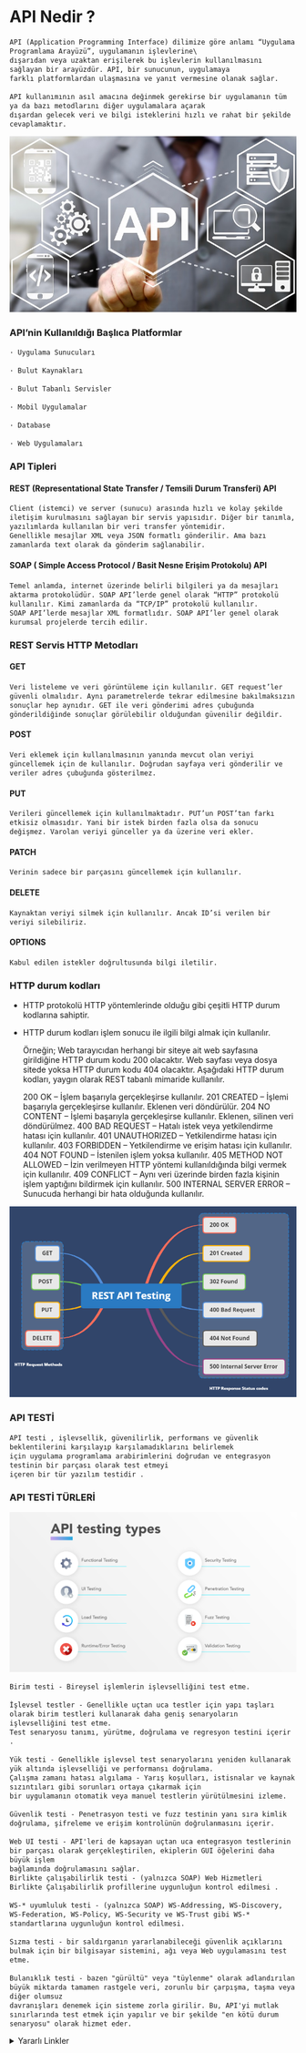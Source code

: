 
# API Nedir ?

    API (Application Programming Interface) dilimize göre anlamı “Uygulama Programlama Arayüzü”, uygulamanın işlevlerine\
    dışarıdan veya uzaktan erişilerek bu işlevlerin kullanılmasını sağlayan bir arayüzdür. API, bir sunucunun, uygulamaya
    farklı platformlardan ulaşmasına ve yanıt vermesine olanak sağlar.
    
    API kullanımının asıl amacına değinmek gerekirse bir uygulamanın tüm ya da bazı metodlarını diğer uygulamalara açarak
    dışardan gelecek veri ve bilgi isteklerini hızlı ve rahat bir şekilde cevaplamaktır.

<div align="center">
    <img src="apimage/apimage.jpg">
</div>

### API’nin Kullanıldığı Başlıca Platformlar

    · Uygulama Sunucuları
    
    · Bulut Kaynakları
    
    · Bulut Tabanlı Servisler
    
    · Mobil Uygulamalar
    
    · Database
    
    · Web Uygulamaları

### API Tipleri

#### REST (Representational State Transfer / Temsili Durum Transferi) API

    Client (istemci) ve server (sunucu) arasında hızlı ve kolay şekilde iletişim kurulmasını sağlayan bir servis yapısıdır. Diğer bir tanımla, yazılımlarda kullanılan bir veri transfer yöntemidir.
    Genellikle mesajlar XML veya JSON formatlı gönderilir. Ama bazı zamanlarda text olarak da gönderim sağlanabilir.

#### SOAP ( Simple Access Protocol / Basit Nesne Erişim Protokolu) API

    Temel anlamda, internet üzerinde belirli bilgileri ya da mesajları aktarma protokolüdür. SOAP API’lerde genel olarak “HTTP” protokolü kullanılır. Kimi zamanlarda da “TCP/IP” protokolü kullanılır.
    SOAP API’lerde mesajlar XML formatlıdır. SOAP API’ler genel olarak kurumsal projelerde tercih edilir.


### REST Servis HTTP Metodları

#### GET

    Veri listeleme ve veri görüntüleme için kullanılır. GET request’ler güvenli olmalıdır. Aynı parametrelerde tekrar edilmesine bakılmaksızın sonuçlar hep aynıdır. GET ile veri gönderimi adres çubuğunda gönderildiğinde sonuçlar görülebilir olduğundan güvenilir değildir.

#### POST

    Veri eklemek için kullanılmasının yanında mevcut olan veriyi güncellemek için de kullanılır. Doğrudan sayfaya veri gönderilir ve veriler adres çubuğunda gösterilmez.

#### PUT

    Verileri güncellemek için kullanılmaktadır. PUT’un POST’tan farkı etkisiz olmasıdır. Yani bir istek birden fazla olsa da sonucu değişmez. Varolan veriyi günceller ya da üzerine veri ekler.

#### PATCH

    Verinin sadece bir parçasını güncellemek için kullanılır.

#### DELETE
    
    Kaynaktan veriyi silmek için kullanılır. Ancak ID’si verilen bir veriyi silebiliriz.

#### OPTIONS

    Kabul edilen istekler doğrultusunda bilgi iletilir.

### HTTP durum kodları
- HTTP protokolü HTTP yöntemlerinde olduğu gibi çeşitli HTTP durum kodlarına sahiptir.
- HTTP durum kodları işlem sonucu ile ilgili bilgi almak için kullanılır.


    Örneğin; Web tarayıcıdan herhangi bir siteye ait web sayfasına girildiğine HTTP durum kodu 200 olacaktır. 
    Web sayfası veya dosya sitede yoksa HTTP durum kodu 404 olacaktır.
    Aşağıdaki HTTP durum kodları, yaygın olarak REST tabanlı mimaride kullanılır.

    200 OK – İşlem başarıyla gerçekleşirse kullanılır.
    201 CREATED – İşlemi başarıyla gerçekleşirse kullanılır. Eklenen veri döndürülür.
    204 NO CONTENT – İşlemi başarıyla gerçekleşirse kullanılır. Eklenen, silinen veri döndürülmez.
    400 BAD REQUEST – Hatalı istek veya yetkilendirme hatası için kullanılır.
    401 UNAUTHORIZED – Yetkilendirme hatası için kullanılır.
    403 FORBIDDEN – Yetkilendirme ve erişim hatası için kullanılır.
    404 NOT FOUND – İstenilen işlem yoksa kullanılır.
    405 METHOD NOT ALLOWED – İzin verilmeyen HTTP yöntemi kullanıldığında bilgi vermek için kullanılır.
    409 CONFLICT – Aynı veri üzerinde birden fazla kişinin işlem yaptığını bildirmek için kullanılır.
    500 INTERNAL SERVER ERROR – Sunucuda herhangi bir hata olduğunda kullanılır.

<div align="center">
    <img src="apimage/api-testing-mind-map-3.png">
</div>


### API TESTİ

    API testi , işlevsellik, güvenilirlik, performans ve güvenlik beklentilerini karşılayıp karşılamadıklarını belirlemek 
    için uygulama programlama arabirimlerini doğrudan ve entegrasyon testinin bir parçası olarak test etmeyi 
    içeren bir tür yazılım testidir .

### API TESTİ TÜRLERİ

<div align="center">
    <img src="apimage/apitesttyoe.png">
</div>

    Birim testi - Bireysel işlemlerin işlevselliğini test etme.
    
    İşlevsel testler - Genellikle uçtan uca testler için yapı taşları olarak birim testleri kullanarak daha geniş senaryoların işlevselliğini test etme. 
    Test senaryosu tanımı, yürütme, doğrulama ve regresyon testini içerir .
    
    Yük testi - Genellikle işlevsel test senaryolarını yeniden kullanarak yük altında işlevselliği ve performansı doğrulama.
    Çalışma zamanı hatası algılama - Yarış koşulları, istisnalar ve kaynak sızıntıları gibi sorunları ortaya çıkarmak için 
    bir uygulamanın otomatik veya manuel testlerin yürütülmesini izleme.
    
    Güvenlik testi - Penetrasyon testi ve fuzz testinin yanı sıra kimlik doğrulama, şifreleme ve erişim kontrolünün doğrulanmasını içerir.
    
    Web UI testi - API'leri de kapsayan uçtan uca entegrasyon testlerinin bir parçası olarak gerçekleştirilen, ekiplerin GUI öğelerini daha büyük işlem 
    bağlamında doğrulamasını sağlar.
    Birlikte çalışabilirlik testi - (yalnızca SOAP) Web Hizmetleri Birlikte Çalışabilirlik profillerine uygunluğun kontrol edilmesi .
    
    WS-* uyumluluk testi - (yalnızca SOAP) WS-Addressing, WS-Discovery, WS-Federation, WS-Policy, WS-Security ve WS-Trust gibi WS-* standartlarına uygunluğun kontrol edilmesi.
    
    Sızma testi - bir saldırganın yararlanabileceği güvenlik açıklarını bulmak için bir bilgisayar sistemini, ağı veya Web uygulamasını test etme.
    
    Bulanıklık testi - bazen "gürültü" veya "tüylenme" olarak adlandırılan büyük miktarda tamamen rastgele veri, zorunlu bir çarpışma, taşma veya diğer olumsuz 
    davranışları denemek için sisteme zorla girilir. Bu, API'yi mutlak sınırlarında test etmek için yapılır ve bir şekilde "en kötü durum senaryosu" olarak hizmet eder.




<details>
<summary>Yararlı Linkler</summary>

[API ve API testi nedir?](https://medium.com/kuka-mobile-tech/api-ve-api-testi%CC%87-nedi%CC%87r-4227fc99313f)\
[BTK AKADEMI - API ve API Testi](https://www.btkakademi.gov.tr/portal/course/api-ve-api-testi-12025)\
[Wikipedia API Testing](https://en.wikipedia.org/wiki/API_testing)\
[Katalon API Testing](https://katalon.com/api-testing)

</details>
